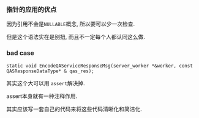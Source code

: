 ### 指针的应用的优点
因为引用不会是`NULLABLE`概念, 所以要可以少一次检查.

但是这个语法实在是别扭, 而且不一定每个人都认同这么做.


### bad case
```
static void EncodeQAServiceResponseMsg(server_worker *&worker, const QASResponseDataType* & qas_res);
```

其实这个大可以用 `assert`解决掉.

assert本身就有一种注释作用.

其实应该写一套自己的代码来将这些代码清晰化和简洁化.

